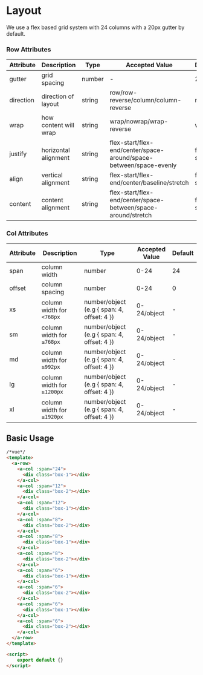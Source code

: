 # Layout

We use a flex based grid system with 24 columns with a 20px gutter by default. 

### Row Attributes

| Attribute | Description | Type | Accepted Value | Default |
|--|--|--|--|--|
| gutter      | grid spacing | number | - | 20 |
| direction | direction of layout | string | row/row-reverse/column/column-reverse | row | 
| wrap | how content will wrap | string | wrap/nowrap/wrap-reverse | wrap |
| justify | horizontal alignment | string | flex-start/flex-end/center/space-around/space-between/space-evenly | flex-start |
| align | vertical alignment | string | flex-start/flex-end/center/baseline/stretch | flex-start |
| content | content alignment | string | flex-start/flex-end/center/space-between/space-around/stretch | flex-start |   


### Col Attributes

| Attribute | Description | Type | Accepted Value | Default |
|--|--|--|--|--|
| span | column width | number | 0-24 | 24 |
| offset | column spacing | number | 0-24 | 0 | 
| xs | column width for `<768px` | number/object (e.g { span: 4, offset: 4 }) | 0-24/object | - | 
| sm | column width for `≥768px` | number/object (e.g { span: 4, offset: 4 }) | 0-24/object | - | 
| md | column width for `≥992px` | number/object (e.g { span: 4, offset: 4 }) | 0-24/object | - | 
| lg | column width for `≥1200px` | number/object (e.g { span: 4, offset: 4 }) | 0-24/object | - | 
| xl | column width for `≥1920px` | number/object (e.g { span: 4, offset: 4 }) | 0-24/object | - | 

## Basic Usage

```html
/*vue*/
<template>
  <a-row>
    <a-col :span="24">
      <div class="box-1"></div>
    </a-col>
    <a-col :span="12">
      <div class="box-2"></div>
    </a-col>
    <a-col :span="12">
      <div class="box-1"></div>
    </a-col>
    <a-col :span="8">
      <div class="box-2"></div>
    </a-col>
    <a-col :span="8">
      <div class="box-1"></div>
    </a-col>
    <a-col :span="8">
      <div class="box-2"></div>
    </a-col>
    <a-col :span="6">
      <div class="box-1"></div>
    </a-col>
    <a-col :span="6">
      <div class="box-2"></div>
    </a-col>
    <a-col :span="6">
      <div class="box-1"></div>
    </a-col>
    <a-col :span="6">
      <div class="box-2"></div>
    </a-col>
  </a-row>
</template>

<script>
    export default {}
</script>
```
